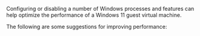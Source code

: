 Configuring or disabling a number of Windows processes and features can help optimize the performance of a Windows 11 guest virtual machine.

The following are some suggestions for improving performance: